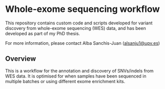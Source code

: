 # Whole-exome sequencing workflow

This repository contains custom code and scripts developed for variant discovery from whole-exome sequencing (WES) data, and has been developed as part of my PhD thesis.

For more information, please contact Alba Sanchis-Juan (alsanju1@upv.es)

## Overview

This is a workflow for the annotation and discovery of SNVs/indels from WES data. It is optimised for when samples have been sequenced in multiple batches or using different exome enrichment kits.
